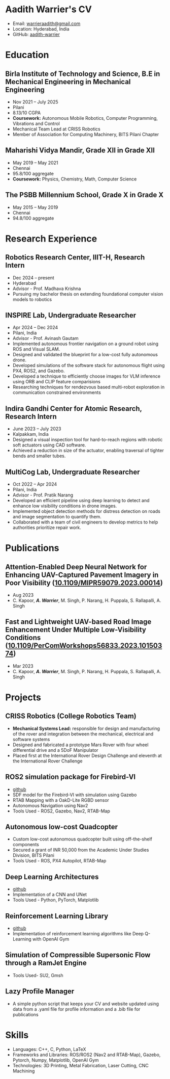# Aadith Warrier's CV

- Email: [warrieraadith@gmail.com](mailto:warrieraadith@gmail.com)
- Location: Hyderabad, India
- GitHub: [aadith-warrier](https://github.com/aadith-warrier)

# Education

## Birla Institute of Technology and Science, B.E in Mechanical Engineering in Mechanical Engineering

- Nov 2021 – July 2025
- Pilani
- 8.13/10 CGPA
- **Coursework:** Autonomous Mobile Robotics, Computer Programming, Vibrations and Control
- Mechanical Team Lead at CRISS Robotics
- Member of Association for Computing Machinery, BITS Pilani Chapter

## Maharishi Vidya Mandir, Grade XII in Grade XII

- May 2019 – May 2021
- Chennai
- 95.8/100 aggregate
- **Coursework:** Physics, Chemistry, Math, Computer Science

## The PSBB Millennium School, Grade X in Grade X

- May 2015 – May 2019
- Chennai
- 94.8/100 aggregate

# Research Experience

## Robotics Research Center, IIIT-H, Research Intern

- Dec 2024 – present
- Hyderabad
- Advisor - Prof. Madhava Krishna
- Pursuing my bachelor thesis on extending foundational computer vision models to robotics

## INSPIRE Lab, Undergraduate Researcher

- Apr 2024 – Dec 2024
- Pilani, India
- Advisor - Prof. Avinash Gautam
- Implemented autonomous frontier navigation on a ground robot using ROS and Visual SLAM.
- Designed and validated the blueprint for a low-cost fully autonomous drone.
- Developed simulations of the software stack for autonomous flight using PX4, ROS2, and Gazebo.
- Developed a technique to efficiently choose images for VLM inference using ORB and CLIP feature comparisions
- Researching techniques for rendezvous based multi-robot exploration in communication constrained environments

## Indira Gandhi Center for Atomic Research, Research Intern

- June 2023 – July 2023
- Kalpakkam, India
- Designed a visual inspection tool for hard-to-reach regions with robotic soft actuators using CAD software.
- Achieved a reduction in size of the actuator, enabling traversal of tighter bends and smaller tubes.

## MultiCog Lab, Undergraduate Researcher

- Oct 2022 – Apr 2024
- Pilani, India
- Advisor - Prof. Pratik Narang
- Developed an efficient pipeline using deep learning to detect and enhance low visibility conditions in drone images.
- Implemented object detection methods for distress detection on roads and image segmentation to quantify them.
- Collaborated with a team of civil engineers to develop metrics to help authorities prioritize repair work.

# Publications

## Attention-Enabled Deep Neural Network for Enhancing UAV-Captured Pavement Imagery in Poor Visibility ([10.1109/MIPR59079.2023.00014](https://doi.org/10.1109/MIPR59079.2023.00014))

- Aug 2023
- C. Kapoor, **_A. Warrier_**, M. Singh, P. Narang, H. Puppala, S. Rallapalli, A. Singh

## Fast and Lightweight UAV-based Road Image Enhancement Under Multiple Low-Visibility Conditions ([10.1109/PerComWorkshops56833.2023.10150374](https://doi.org/10.1109/PerComWorkshops56833.2023.10150374))

- Mar 2023
- C. Kapoor, **_A. Warrier_**, M. Singh, P. Narang, H. Puppala, S. Rallapalli, A. Singh

# Projects

## CRISS Robotics (College Robotics Team)

- **Mechanical Systems Lead:** responsible for design and manufacturing of the rover and integration between the mechanical, electrical and software systems
- Designed and fabricated a prototype Mars Rover with four wheel differential drive and a 5DoF Manipulator
- Placed first at the International Rover Design Challenge and eleventh at the International Rover Challenge

## ROS2 simulation package for Firebird-VI

- [github](https://github.com/aadith-warrier/firebird-vi)
- SDF model for the Firebird-VI with simulation using Gazebo
- RTAB Mapping with a OakD-Lite RGBD sensor
- Autonomous Navigation using Nav2
- Tools Used - ROS2, Gazebo, Nav2, RTAB-Map

## Autonomous low-cost Quadcopter

- Custom low-cost autonomous quadcopter built using off-the-shelf components
- Secured a grant of INR 50,000 from the Academic Under Studies Division, BITS Pilani
- Tools Used - ROS, PX4 Autopilot, RTAB-Map

## Deep Learning Architectures

- [github](https://github.com/aadith-warrier/ML)
- Implementation of a CNN and UNet
- Tools Used - Python, PyTorch, Matplotlib

## Reinforcement Learning Library

- [github](https://github.com/aadith-warrier/RL)
- Implementation of reinforcement learning algorithms like Deep Q-Learning with OpenAI Gym

## Simulation of Compressible Supersonic Flow through a RamJet Engine

- Tools Used- SU2, Gmsh

## Lazy Profile Manager

- A simple python script that keeps your CV and website updated using data from a .yaml file for profile information and a .bib file for publications

# Skills

- Languages: C++, C, Python, LaTeX
- Frameworks and Libraries: ROS/ROS2 (Nav2 and RTAB-Map), Gazebo, Pytorch, Numpy, Matplotlib, OpenAI Gym
- Technologies: 3D Printing, Metal Fabrication, Laser Cutting, CNC Machining
